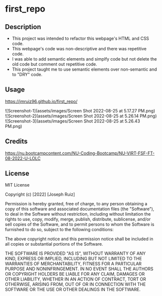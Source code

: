 # first_repo

## Description

- This project was intended to refactor this webpage's HTML and CSS code.
- This webpage's code was non-descriptive and there was repetitive code.
- I was able to add semantic elements and simplfy code but not delete the old code but comment out repetitive code.
- This project taught me to use semantic elements over non-semantic and to "DRY" code.

## Usage
https://jmruiz96.github.io/first_repo/

![Screenshot-1](assets/images/Screen Shot 2022-08-25 at 5.17.27 PM.png)
![Screenshot-2](assets/images/Screen Shot 2022-08-25 at 5.26.14 PM.png)
![Screenshot-3](assets/images/Screen Shot 2022-08-25 at 5.26.43 PM.png)
## Credits

https://nu.bootcampcontent.com/NU-Coding-Bootcamp/NU-VIRT-FSF-FT-08-2022-U-LOLC

## License
MIT License

Copyright (c) [2022] [Joseph Ruiz]

Permission is hereby granted, free of charge, to any person obtaining a copy
of this software and associated documentation files (the "Software"), to deal
in the Software without restriction, including without limitation the rights
to use, copy, modify, merge, publish, distribute, sublicense, and/or sell
copies of the Software, and to permit persons to whom the Software is
furnished to do so, subject to the following conditions:

The above copyright notice and this permission notice shall be included in all
copies or substantial portions of the Software.

THE SOFTWARE IS PROVIDED "AS IS", WITHOUT WARRANTY OF ANY KIND, EXPRESS OR
IMPLIED, INCLUDING BUT NOT LIMITED TO THE WARRANTIES OF MERCHANTABILITY,
FITNESS FOR A PARTICULAR PURPOSE AND NONINFRINGEMENT. IN NO EVENT SHALL THE
AUTHORS OR COPYRIGHT HOLDERS BE LIABLE FOR ANY CLAIM, DAMAGES OR OTHER
LIABILITY, WHETHER IN AN ACTION OF CONTRACT, TORT OR OTHERWISE, ARISING FROM,
OUT OF OR IN CONNECTION WITH THE SOFTWARE OR THE USE OR OTHER DEALINGS IN THE
SOFTWARE.
